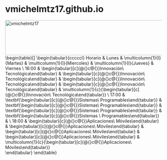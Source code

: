 # vmichelmtz17.github.io
<a href="https://cooltext.com"><img src="https://images.cooltext.com/5619355.png" width="1407" height="113" alt="vmichelmtz17" /></a>
\begin{table}[]
\begin{tabular}{cccccl}
Horario & Lunes                                                                    & \multicolumn{1}{l}{Martes}                                               & \multicolumn{1}{l}{Miercoles}                                            & \multicolumn{1}{l}{Jueves}                                                & Viernes                                                                              \\
16:00   & \begin{tabular}[c]{@{}c@{}}Innovación\\ Tecnológica\end{tabular}         & \begin{tabular}[c]{@{}c@{}}Innovación\\ Tecnológica\end{tabular}         & \begin{tabular}[c]{@{}c@{}}Innovación\\ Tecnológica\end{tabular}         & \begin{tabular}[c]{@{}c@{}}Innovación\\ Tecnológica\end{tabular}          & \multicolumn{1}{c}{\begin{tabular}[c]{@{}c@{}}Innovación\\ Tecnológica\end{tabular}} \\
17:00   & \textbf{\begin{tabular}[c]{@{}c@{}}Sistemas\\ Programables\end{tabular}} & \textbf{\begin{tabular}[c]{@{}c@{}}Sistemas\\ Programables\end{tabular}} & \textbf{\begin{tabular}[c]{@{}c@{}}Sistemas\\ Programables\end{tabular}} & \textbf{\begin{tabular}[c]{@{}c@{}}Sistemas \\ Programables\end{tabular}} &                                                                                      \\
18:00   & \begin{tabular}[c]{@{}c@{}}Aplicaciones\\ Móviles\end{tabular}           & \begin{tabular}[c]{@{}c@{}}Aplicaciones\\ Móviles\end{tabular}           & \begin{tabular}[c]{@{}c@{}}Aplicaciones\\ Móviles\end{tabular}           & \begin{tabular}[c]{@{}c@{}}Aplicaciones\\ Móviles\end{tabular}            & \multicolumn{1}{c}{\begin{tabular}[c]{@{}c@{}}Aplicaciones\\ Móviles\end{tabular}}  
\end{tabular}
\end{table}

